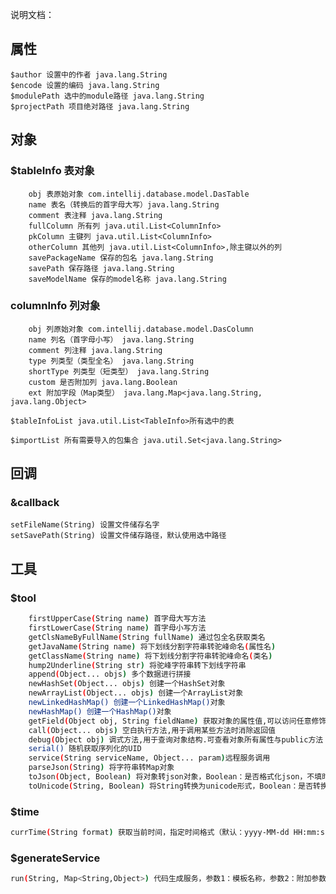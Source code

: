 说明文档：
## 属性
    $author 设置中的作者 java.lang.String
    $encode 设置的编码 java.lang.String
    $modulePath 选中的module路径 java.lang.String
    $projectPath 项目绝对路径 java.lang.String

## 对象
### $tableInfo 表对象
        obj 表原始对象 com.intellij.database.model.DasTable
        name 表名（转换后的首字母大写）java.lang.String
        comment 表注释 java.lang.String
        fullColumn 所有列 java.util.List<ColumnInfo>
        pkColumn 主键列 java.util.List<ColumnInfo>
        otherColumn 其他列 java.util.List<ColumnInfo>,除主键以外的列
        savePackageName 保存的包名 java.lang.String
        savePath 保存路径 java.lang.String
        saveModelName 保存的model名称 java.lang.String
### columnInfo 列对象
        obj 列原始对象 com.intellij.database.model.DasColumn
        name 列名（首字母小写） java.lang.String
        comment 列注释 java.lang.String
        type 列类型（类型全名） java.lang.String
        shortType 列类型（短类型） java.lang.String
        custom 是否附加列 java.lang.Boolean
        ext 附加字段（Map类型） java.lang.Map<java.lang.String, java.lang.Object>
        
    $tableInfoList java.util.List<TableInfo>所有选中的表
    
    $importList 所有需要导入的包集合 java.util.Set<java.lang.String>

## 回调

### &callback

    setFileName(String) 设置文件储存名字
    setSavePath(String) 设置文件储存路径，默认使用选中路径

## 工具

### $tool


``` bash
    firstUpperCase(String name) 首字母大写方法
    firstLowerCase(String name) 首字母小写方法
    getClsNameByFullName(String fullName) 通过包全名获取类名
    getJavaName(String name) 将下划线分割字符串转驼峰命名(属性名)
    getClassName(String name) 将下划线分割字符串转驼峰命名(类名)
    hump2Underline(String str) 将驼峰字符串转下划线字符串
    append(Object... objs) 多个数据进行拼接
    newHashSet(Object... objs) 创建一个HashSet对象
    newArrayList(Object... objs) 创建一个ArrayList对象
    newLinkedHashMap() 创建一个LinkedHashMap()对象
    newHashMap() 创建一个HashMap()对象
    getField(Object obj, String fieldName) 获取对象的属性值,可以访问任意修饰符修饰的属性.配合debug方法使用.
    call(Object... objs) 空白执行方法,用于调用某些方法时消除返回值
    debug(Object obj) 调式方法,用于查询对象结构.可查看对象所有属性与public方法
    serial() 随机获取序列化的UID
    service(String serviceName, Object... param)远程服务调用
    parseJson(String) 将字符串转Map对象
    toJson(Object, Boolean) 将对象转json对象，Boolean：是否格式化json，不填时为不格式化。
    toUnicode(String, Boolean) 将String转换为unicode形式，Boolean：是否转换所有符号，不填时只转换中文及中文符号。
```

### $time

```bash
currTime(String format) 获取当前时间，指定时间格式（默认：yyyy-MM-dd HH:mm:ss）
```

### $generateService

```bash
run(String, Map<String,Object>) 代码生成服务，参数1：模板名称，参数2：附加参数
```

